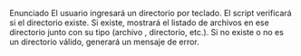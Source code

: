 Enunciado
El usuario ingresará un directorio por teclado. 
El script verificará si el directorio existe. Si existe, mostrará el listado de archivos en ese directorio junto con su tipo (archivo , directorio, etc.). Si no existe o no es un directorio válido, generará un mensaje de error.
